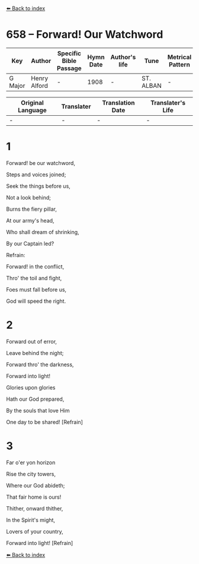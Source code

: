[⬅️ Back to index](../README.md)

# 658 – Forward!  Our Watchword

Key | Author   | Specific Bible Passage     |Hymn Date |Author's life |Tune |Metrical Pattern   |Composer/Source
-- | --------- | ---------------------------|----------|--------------|-----|-------------------|-------------  
G Major |Henry Alford |- |1908 |- |ST. ALBAN |- |F. J. Haydn

Original Language | Translater | Translation Date   | Translater's Life  
----------------- | --------- | --------------------|-------------     
\- |- |- |-




# 1

Forward!  be our watchword,

Steps and voices joined;

Seek the things before us,

Not a look behind;

Burns the fiery pillar, 

At our army's head,

Who shall dream of shrinking,

By our Captain led?



Refrain:

Forward!  in the conflict,

Thro' the toil and fight,

Foes must fall before us,

God will speed the right.



# 2

Forward out of error,

Leave behind the night;

Forward thro' the darkness,

Forward into light!

Glories upon glories

Hath our God prepared,

By the souls that love Him

One day to be shared!  [Refrain]



# 3

Far o'er yon horizon

Rise the city towers,

Where our God abideth;

That fair home is ours!

Thither, onward thither,

In the Spirit's might,

Lovers of your country,

Forward into light!  [Refrain]





[⬅️ Back to index](../README.md)
